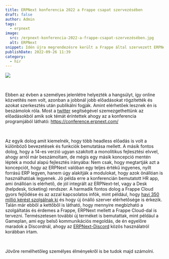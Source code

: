 ```yaml
---
title: ERPNext konferencia 2022 a Frappe csapat szervezésében
draft: false
author: Admin
tags:
  - erpnext
image:
  src: /erpnext-konferencia-2022-a-frappe-csapat-szervezésében.jpg
  alt: ERPNext
snippet: Idén újra megrendezésre került a Frappe által szervezett ERPNext konferencia.
publishDate: 2022-09-26 11:39
category:
  - hír
---
```


<p><img  src="/images/erpnext-konferencia-2022-a-frappe-csapat-szervezésében.jpg"></p><p><br></p><p>Ebben az évben a személyes jelenlétre helyezték a hangsúlyt, így online közvetítés nem volt, azonban a jobbnál jobb előadásokat rögzítették és azokat szerkesztés után publikálni fogják. Amint elérhetőek lesznek én is beszámolok róla. Most a <a href="https://twitter.com/hashtag/erpnextconference2022?src=hashtag_click" rel="noopener noreferrer">twitter</a> segítségével szemezgethettünk az előadásokból amik sok témát éríntettek ahogy az a konferencia programjából látható: <a href="https://conference.erpnext.com" rel="noopener noreferrer">https://conference.erpnext.com/</a></p><p><br></p><p>Az egyik dolog amit kiemelnék, hogy több headless előadás is volt a különböző bevezetések és funkciók bemutatása mellett. A másik fontos dolog, hogy a 14-es verzió ugyan szakított a monolitikus fejlesztési elvvel, ahogy arról már beszámoltam, de mégis egy másik koncepció mentén léptek a modul alapú fejlesztés irányába: Nem csak, hogy megtartják azt a koncepciót, hogy az ERPNext valóban egy teljes értékű ingyenes, nyílt forrású ERP legyen, hanem úgy alakítják a modulokat, hogy azok önállóan is használhatóak legyenek. Jó példa erre a konferencián bemutatott HR app, ami önállóan is elérhető, de jól integrált az ERPNext-tel, vagy a Desk (helpdesk, ticketing) rendszer. A harmadik fontos dolog a Frappe Cloud gyors fejlődése és az azzal kapcsolatos infók, mint például, hogy <a href="https://twitter.com/UmairsTWT/status/1573257350076858368/photo/1" rel="noopener noreferrer">havi 350 millió kérést szolgálnak ki</a> és hogy új önálló szerver elérhetősége is érkezik. Talán már ebből a kettőből is látható, hogy mennyire megbízható a szolgáltatás és érdemes a Frappe, ERPNext mellett a Frappe Cloud-dal is tervezni. Természetesen további új terméket is bemutattak, mint például a Gameplan, ami egy belső kommunikációs megoldás, de én egyelőre maradok a Discordnál, ahogy az <a href="https://www.monolithon.com/blog/hirek/erpnext-chat-megold%C3%A1sok" rel="noopener noreferrer">ERPNext-Discord</a> közös használatról korábban írtam.</p><p><br></p><p>Jövőre remélhetőleg személyes élményekről is be tudok majd számolni.</p>
